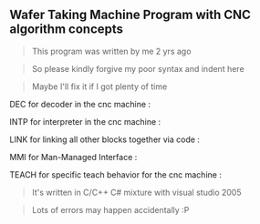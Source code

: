 ## Wafer Taking Machine Program with CNC algorithm concepts
> This program was written by me 2 yrs ago

> So please kindly forgive my poor syntax and indent here

> Maybe I'll fix it if I got plenty of time

DEC for decoder in the cnc machine :

INTP for interpreter in the cnc machine :

LINK for linking all other blocks together via code :

MMI for Man-Managed Interface :

TEACH for specific teach behavior for the cnc machine :


> It's written in C/C++ C# mixture with visual studio 2005

> Lots of errors may happen accidentally :P
